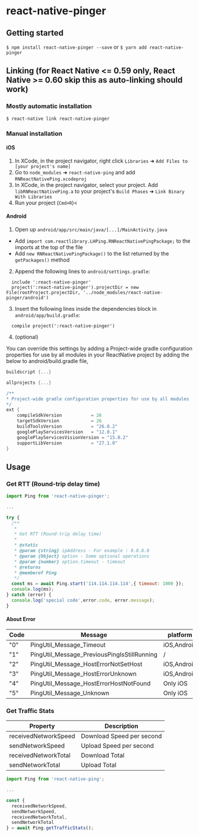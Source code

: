 # react-native-pinger

## Getting started

`$ npm install react-native-pinger --save`
or
`$ yarn add react-native-pinger`

## Linking (for React Native <= 0.59 only, React Native >= 0.60 skip this as auto-linking should work)

### Mostly automatic installation

`$ react-native link react-native-pinger`

### Manual installation

#### iOS

1. In XCode, in the project navigator, right click `Libraries` ➜ `Add Files to [your project's name]`
2. Go to `node_modules` ➜ `react-native-ping` and add `RNReactNativePing.xcodeproj`
3. In XCode, in the project navigator, select your project. Add `libRNReactNativePing.a` to your project's `Build Phases` ➜ `Link Binary With Libraries`
4. Run your project (`Cmd+R`)<

#### Android

1. Open up `android/app/src/main/java/[...]/MainActivity.java`

- Add `import com.reactlibrary.LHPing.RNReactNativePingPackage;` to the imports at the top of the file
- Add `new RNReactNativePingPackage()` to the list returned by the `getPackages()` method

2. Append the following lines to `android/settings.gradle`:

```
  include ':react-native-pinger'
  project(':react-native-pinger').projectDir = new File(rootProject.projectDir, '../node_modules/react-native-pinger/android')
```

3. Insert the following lines inside the dependencies block in `android/app/build.gradle`:

```
  compile project(':react-native-pinger')
```

4. (optional)

You can override this settings by adding a Project-wide gradle configuration properties for use by all modules in your ReactNative project by adding the below to android/build.gradle file,

```gradle
buildscript {...}

allprojects {...}

/**
* Project-wide gradle configuration properties for use by all modules
*/
ext {
    compileSdkVersion           = 26
    targetSdkVersion            = 26
    buildToolsVersion           = "26.0.2"
    googlePlayServicesVersion   = "12.0.1"
    googlePlayServicesVisionVersion = "15.0.2"
    supportLibVersion           = "27.1.0"
}
```

## Usage

### Get RTT (Round-trip delay time)

```javascript
import Ping from 'react-native-pinger';

...

try {
  /**
   *
   * Get RTT (Round-trip delay time)
   *
   * @static
   * @param {string} ipAddress - For example : 8.8.8.8
   * @param {Object} option - Some optional operations
   * @param {number} option.timeout - timeout
   * @returns
   * @memberof Ping
   */
  const ms = await Ping.start('114.114.114.114',{ timeout: 1000 });
  console.log(ms);
} catch (error) {
  console.log('special code',error.code, error.message);
}
```

#### About Error

| Code | Message                                     | platform    |
| ---- | ------------------------------------------- | ----------- |
| "0"  | PingUtil_Message_Timeout                    | iOS,Android |
| "1"  | PingUtil_Message_PreviousPingIsStillRunning | /           |
| "2"  | PingUtil_Message_HostErrorNotSetHost        | iOS,Android |
| "3"  | PingUtil_Message_HostErrorUnknown           | iOS,Android |
| "4"  | PingUtil_Message_HostErrorHostNotFound      | Only iOS    |
| "5"  | PingUtil_Message_Unknown                    | Only iOS    |

### Get Traffic Stats

| Property             | Description               |
| -------------------- | ------------------------- |
| receivedNetworkSpeed | Download Speed per second |
| sendNetworkSpeed     | Upload Speed per second   |
| receivedNetworkTotal | Download Total            |
| sendNetworkTotal     | Upload Total              |

```javascript
import Ping from 'react-native-ping';

...

const {
  receivedNetworkSpeed,
  sendNetworkSpeed,
  receivedNetworkTotal,
  sendNetworkTotal
} = await Ping.getTrafficStats();
```
